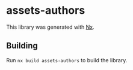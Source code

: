 # assets-authors

This library was generated with [Nx](https://nx.dev).

## Building

Run `nx build assets-authors` to build the library.
